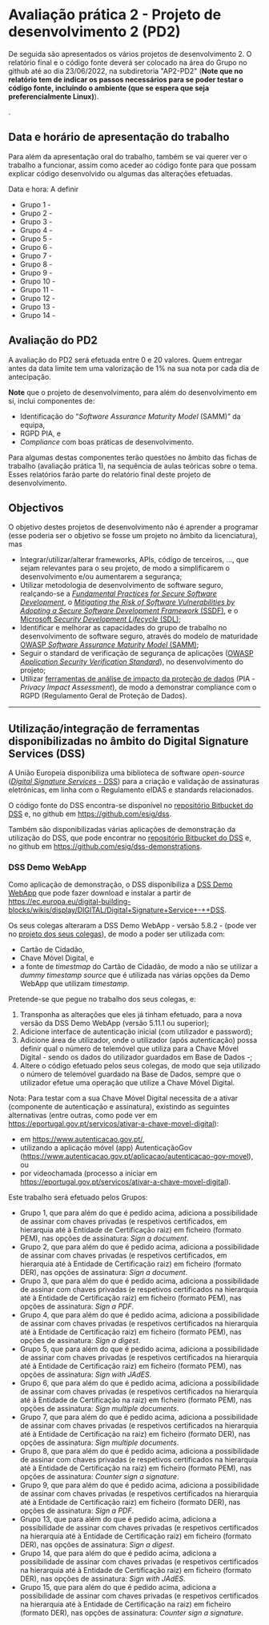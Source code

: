 
# Avaliação prática 2 - Projeto de desenvolvimento 2 (PD2)

De seguida são apresentados os vários projetos de desenvolvimento 2. O relatório final e o código fonte deverá ser colocado na área do Grupo no github até ao dia 23/06/2022, na subdiretoria "AP2-PD2" (**Note que no relatório tem de indicar os passos necessários para se poder testar o código fonte, incluindo o ambiente (que se espera que seja preferencialmente Linux)**).

.

## Data e horário de apresentação do trabalho

Para além da apresentação oral do trabalho, também se vai querer ver o trabalho a funcionar, assim como aceder ao código fonte para que possam explicar código desenvolvido ou algumas das alterações efetuadas.

Data e hora: A definir

+ Grupo 1 -
+ Grupo 2 -
+ Grupo 3 -
+ Grupo 4 -
+ Grupo 5 -
+ Grupo 6 -
+ Grupo 7 -
+ Grupo 8 -
+ Grupo 9 -
+ Grupo 10 -
+ Grupo 11 -
+ Grupo 12 -
+ Grupo 13 -
+ Grupo 14 -

## Avaliação do PD2

A avaliação do PD2 será efetuada entre 0 e 20 valores. Quem entregar antes da data limite tem uma valorização de 1% na sua nota por cada dia de antecipação.

**Note** que o projeto de desenvolvimento, para além do desenvolvimento em si, inclui componentes de:

+ Identificação do “_Software Assurance Maturity Model_ (SAMM)” da equipa,
+ RGPD PIA, e
+ _Compliance_ com boas práticas de desenvolvimento.

Para algumas destas componentes terão questões no âmbito das fichas de trabalho (avaliação prática 1), na sequência de aulas teóricas sobre o tema. Esses relatórios farão parte do relatório final deste projeto de desenvolvimento.

## Objectivos

O objetivo destes projetos de desenvolvimento não é aprender a programar (esse poderia ser o objetivo se fosse um projeto no âmbito da licenciatura), mas

+ Integrar/utilizar/alterar frameworks, APIs, código de terceiros, ..., que sejam relevantes para o seu projeto, de modo a simplificarem o desenvolvimento e/ou aumentarem a segurança;
+ Utilizar metodologia de desenvolvimento de software seguro, realçando-se a [_Fundamental Practices for Secure Software Development_](https://safecode.org/resource-secure-development-practices/fundamental-practices-secure-software-development-2/), o [_Mitigating the Risk of Software Vulnerabilities by Adopting a Secure Software Development Framework_ (SSDF)](https://csrc.nist.gov/publications/detail/sp/800-218/final), e o [Microsoft _Security Development Lifecycle_ (SDL)](https://www.microsoft.com/en-us/securityengineering/sdl);
+ Identificar e melhorar as capacidades do grupo de trabalho no desenvolvimento de software seguro, através do modelo de maturidade [OWASP _Software Assurance Maturity Model_ (SAMM)](https://owasp.org/www-project-samm/);
+ Seguir o standard de verificação de segurança de aplicações ([OWASP _Application Security Verification Standard_](https://github.com/OWASP/ASVS)), no desenvolvimento do projeto;
+ Utilizar [ferramentas de análise de impacto da proteção de dados](https://www.cnil.fr/en/privacy-impact-assessment-pia) (PIA - _Privacy Impact Assessment_), de modo a demonstrar compliance com o RGPD (Regulamento Geral de Proteção de Dados).

----

## Utilização/integração de ferramentas disponibilizadas no âmbito do Digital Signature Services (DSS)

A União Europeia disponibiliza uma biblioteca de software _open-source_ ([_Digital Signature Services_ - DSS](https://ec.europa.eu/digital-building-blocks/wikis/display/DIGITAL/Digital+Signature+Service+-++DSS)) para a criação e validação de assinaturas eletrónicas, em linha com o Regulamento eIDAS e standards relacionados.

O código fonte do DSS encontra-se disponível no [repositório Bitbucket do DSS](https://ec.europa.eu/digital-building-blocks/code/projects/ESIG/repos/dss/browse) e, no github em <https://github.com/esig/dss>.

Também são disponibilizadas várias aplicações de demonstração da utilização do DSS, que pode encontrar no [repositório Bitbucket do DSS](https://ec.europa.eu/digital-building-blocks/code/projects/ESIG/repos/dss-demos/browse) e, no github em <https://github.com/esig/dss-demonstrations>.

### DSS Demo WebApp

Como aplicação de demonstração, o DSS disponibiliza a [DSS Demo WebApp](https://ec.europa.eu/cefdigital/DSS/webapp-demo/home) que pode fazer download e instalar a partir de <https://ec.europa.eu/digital-building-blocks/wikis/display/DIGITAL/Digital+Signature+Service+-++DSS>.

Os seus colegas alteraram a DSS Demo WebApp - versão 5.8.2 - (pode ver no [projeto dos seus colegas](https://github.com/uminho-miei-engseg-20-21/Grupo3/tree/main/AP2-PD)), de modo a poder ser utilizada com:

+ Cartão de Cidadão,
+ Chave Móvel Digital, e
+ a fonte de _timestmap_ do Cartão de Cidadão, de modo a não se utilizar a _dummy timestamp source_ que é utilizada nas várias opções da Demo WebApp que utilizam _timestamp_.

Pretende-se que pegue no trabalho dos seus colegas, e:

1. Transponha as alterações que eles já tinham efetuado, para a nova versão da DSS Demo WebApp (versão 5.11.1 ou superior);
2. Adicione interface de autenticação inicial (com utilizador e password);
3. Adicione área de utilizador, onde o utilizador (após autenticação) possa definir qual o número de telemóvel que utiliza para a Chave Móvel Digital - sendo os dados do utilizador guardados em Base de Dados -;
4. Altere o código efetuado pelos seus colegas, de modo que seja utilizado o número de telemóvel guardado na Base de Dados, sempre que o utilizador efetue uma operação que utilize a Chave Móvel Digital.

Nota: Para testar com a sua Chave Móvel Digital necessita de a ativar (componente de autenticação e assinatura), existindo as seguintes alternativas (entre outras, como pode ver em <https://eportugal.gov.pt/servicos/ativar-a-chave-movel-digital>):

+ em <https://www.autenticacao.gov.pt/>,
+ utilizando a aplicação móvel (app) AutenticaçãoGov (<https://www.autenticacao.gov.pt/aplicacao/autenticacao-gov-movel>), ou
+ por videochamada (processo a iniciar em <https://eportugal.gov.pt/servicos/ativar-a-chave-movel-digital>).

Este trabalho será efetuado pelos Grupos:

+ Grupo 1, que para além do que é pedido acima, adiciona a possibilidade de assinar com chaves privadas (e respetivos certificados, em hierarquia até à Entidade de Certificação raiz) em ficheiro (formato PEM), nas opções de assinatura: _Sign a document_.
+ Grupo 2, que para além do que é pedido acima, adiciona a possibilidade de assinar com chaves privadas (e respetivos certificados, em hierarquia até à Entidade de Certificação raiz) em ficheiro (formato DER), nas opções de assinatura: _Sign a document_.
+ Grupo 3, que para além do que é pedido acima, adiciona a possibilidade de assinar com chaves privadas (e respetivos certificados na hierarquia até à Entidade de Certificação raiz) em ficheiro (formato PEM),  nas opções de assinatura: _Sign a PDF_.
+ Grupo 4, que para além do que é pedido acima, adiciona a possibilidade de assinar com chaves privadas (e respetivos certificados na hierarquia até à Entidade de Certificação raiz) em ficheiro (formato PEM),  nas opções de assinatura: _Sign a digest_.
+ Grupo 5, que para além do que é pedido acima, adiciona a possibilidade de assinar com chaves privadas (e respetivos certificados na hierarquia até à Entidade de Certificação raiz) em ficheiro (formato PEM),  nas opções de assinatura: _Sign with JAdES_.
+ Grupo 6, que para além do que é pedido acima, adiciona a possibilidade de assinar com chaves privadas (e respetivos certificados na hierarquia até à Entidade de Certificação na raiz) em ficheiro (formato PEM),  nas opções de assinatura: _Sign multiple documents_.
+ Grupo 7, que para além do que é pedido acima, adiciona a possibilidade de assinar com chaves privadas (e respetivos certificados na hierarquia até à Entidade de Certificação na raiz) em ficheiro (formato DER),  nas opções de assinatura: _Sign multiple documents_.
+ Grupo 8, que para além do que é pedido acima, adiciona a possibilidade de assinar com chaves privadas (e respetivos certificados na hierarquia até à Entidade de Certificação na raiz) em ficheiro (formato PEM),  nas opções de assinatura: _Counter sign a signature_.
+ Grupo 9, que para além do que é pedido acima, adiciona a possibilidade de assinar com chaves privadas (e respetivos certificados na hierarquia até à Entidade de Certificação raiz) em ficheiro (formato DER),  nas opções de assinatura: _Sign a PDF_.
+ Grupo 13, que para além do que é pedido acima, adiciona a possibilidade de assinar com chaves privadas (e respetivos certificados na hierarquia até à Entidade de Certificação raiz) em ficheiro (formato DER),  nas opções de assinatura: _Sign a digest_.
+ Grupo 14, que para além do que é pedido acima, adiciona a possibilidade de assinar com chaves privadas (e respetivos certificados na hierarquia até à Entidade de Certificação raiz) em ficheiro (formato DER),  nas opções de assinatura: _Sign with JAdES_.
+ Grupo 15, que para além do que é pedido acima, adiciona a possibilidade de assinar com chaves privadas (e respetivos certificados na hierarquia até à Entidade de Certificação na raiz) em ficheiro (formato DER),  nas opções de assinatura: _Counter sign a signature_.
